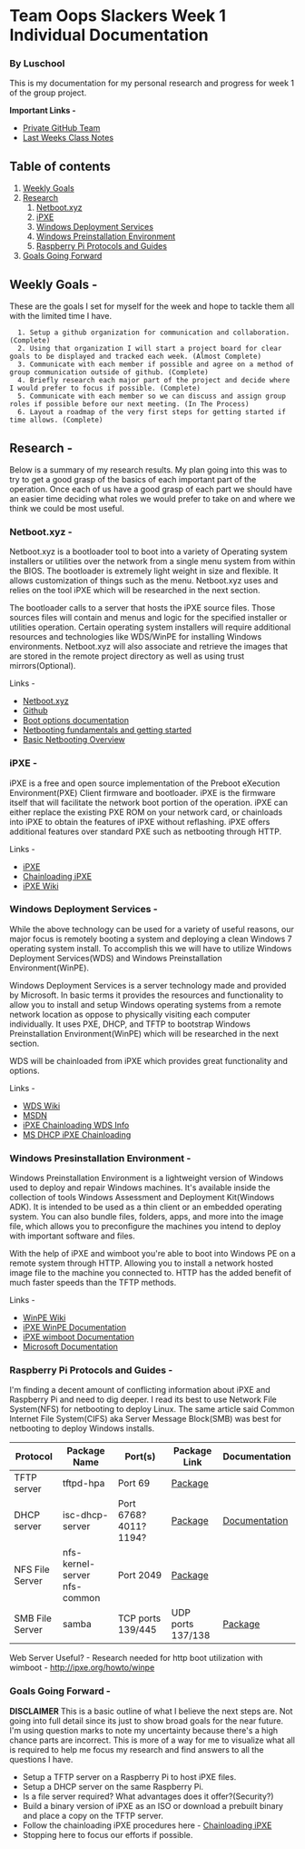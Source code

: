 # Team Oops Slackers Week 1 Individual Documentation
### By Luschool

This is my documentation for my personal research and progress for week 1 of the group project.

**Important Links -**
* [Private GitHub Team](https://github.com/orgs/FOSSClass/teams/oops-slackers)
* [Last Weeks Class Notes](https://github.com/luschool/oopsslackerstemp/blob/master/Notes.md)

## Table of contents
1. [Weekly Goals](#goals)
2. [Research](#research)
   1. [Netboot.xyz](#netbootxyz)
   1. [iPXE](#ipxe)
   1. [Windows Deployment Services](#wds)
   1. [Windows Preinstallation Environment](#winpe)
   1. [Raspberry Pi Protocols and Guides](#raspbpi)
3. [Goals Going Forward](#future)

<a name="goals"></a>

## Weekly Goals - 

These are the goals I set for myself for the week and hope to tackle them all with the limited time I have.

      1. Setup a github organization for communication and collaboration. (Complete)
      2. Using that organization I will start a project board for clear goals to be displayed and tracked each week. (Almost Complete)
      3. Communicate with each member if possible and agree on a method of group communication outside of github. (Complete)
      4. Briefly research each major part of the project and decide where I would prefer to focus if possible. (Complete) 
      5. Communicate with each member so we can discuss and assign group roles if possible before our next meeting. (In The Process) 
      6. Layout a roadmap of the very first steps for getting started if time allows. (Complete)

<a name="research"></a>

## Research - 

Below is a summary of my research results. My plan going into this was to try to get a good grasp of the basics of each 
important part of the operation. Once each of us have a good grasp of each part we should have an easier time deciding
what roles we would prefer to take on and where we think we could be most useful. 

<a name="netbootxyz"></a>

### Netboot.xyz -  

Netboot.xyz is a bootloader tool to boot into a variety of Operating system installers or utilities over the network from 
a single menu system from within the BIOS. The bootloader is extremely light weight in size and flexible. It allows customization 
of things such as the menu. Netboot.xyz uses and relies on the tool iPXE which will be researched in the next section. 

The bootloader calls to a server that hosts the iPXE source files. Those sources files will contain and menus and logic for
the specified installer or utilities operation. Certain operating system installers will require additional resources
and technologies like WDS/WinPE for installing Windows environments. Netboot.xyz will also associate and retrieve the images 
that are stored in the remote project directory as well as using trust mirrors(Optional).

Links - 
* [Netboot.xyz](https://netboot.xyz/)
* [Github](https://github.com/antonym/netboot.xyz)
* [Boot options documentation](http://netbootxyz.readthedocs.io/en/latest/boot-ipxe/)
* [Netbooting fundamentals and getting started](http://networkboot.org/fundamentals/)
* [Basic Netbooting Overview](http://www.opsschool.org/en/latest/netbooting.html)

<a name="ipxe"></a>

### iPXE -  

iPXE is a free and open source implementation of the Preboot eXecution Environment(PXE) Client firmware and bootloader.
iPXE is the firmware itself that will facilitate the network boot portion of the operation. iPXE can either replace the 
existing PXE ROM on your network card, or chainloads into iPXE to obtain the features of iPXE without reflashing. 
iPXE offers additional features over standard PXE such as netbooting through HTTP.

Links -
* [iPXE](http://ipxe.org/start)
* [Chainloading iPXE](http://ipxe.org/howto/chainloading)
* [iPXE Wiki](https://en.wikipedia.org/wiki/IPXE)

<a name="wds"></a>

### Windows Deployment Services -  

While the above technology can be used for a variety of useful reasons, our major focus is remotely 
booting a system and deploying a clean Windows 7 operating system install. To accomplish this 
we will have to utilize Windows Deployment Services(WDS) and Windows Preinstallation Environment(WinPE).

Windows Deployment Services is a server technology made and provided by Microsoft. In basic terms it provides the 
resources and functionality to allow you to install and setup Windows operating systems from a remote network 
location as oppose to physically visiting each computer individually. It uses PXE, DHCP, and TFTP to bootstrap 
Windows Preinstallation Environment(WinPE) which will be researched in the next section.

WDS will be chainloaded from iPXE which provides great functionality and options. 

Links -
* [WDS Wiki](https://en.wikipedia.org/wiki/Windows_Deployment_Services)
* [MSDN](https://msdn.microsoft.com/en-us/library/cc265612.aspx)
* [iPXE Chainloading WDS Info](http://ipxe.org/appnote/chainload_wds)
* [MS DHCP iPXE Chainloading](http://ipxe.org/howto/msdhcp#pxe_chainloading)

<a name="winpe"></a>

### Windows Presinstallation Environment - 

Windows Preinstallation Environment is a lightweight version of Windows used to deploy and repair Windows machines. It's available 
inside the collection of tools Windows Assessment and Deployment Kit(Windows ADK). It is intended to be used as a thin client or
an embedded operating system. You can also bundle files, folders, apps, and more into the image file, which allows you to preconfigure
the machines you intend to deploy with important software and files. 

With the help of iPXE and wimboot you're able to boot into Windows PE on a remote system through HTTP. Allowing you to install 
a network hosted image file to the machine you connected to. HTTP has the added benefit of much faster speeds than the TFTP methods. 

Links - 
* [WinPE Wiki](https://en.wikipedia.org/wiki/Windows_Preinstallation_Environment)
* [iPXE WinPE Documentation](http://ipxe.org/howto/winpe)
* [iPXE wimboot Documentation](http://ipxe.org/wimboot)
* [Microsoft Documentation](https://docs.microsoft.com/en-us/windows-hardware/manufacture/desktop/winpe-intro)

<a name="raspbpi"></a>

### Raspberry Pi Protocols and Guides -  

I'm finding a decent amount of conflicting information about iPXE and Raspberry Pi and need to dig deeper. I read its best to 
use Network File System(NFS) for netbooting to deploy Linux. The same article said Common Internet File System(CIFS) aka 
Server Message Block(SMB) was best for netbooting to deploy Windows installs.

Protocol | Package Name | Port(s) | Package Link | Documentation
| --- | --- | --- | --- | ---
TFTP server | tftpd-hpa | Port 69 | [Package](https://packages.debian.org/stretch/tftpd-hpa) |
DHCP server | isc-dhcp-server | Port 6768? 4011? 1194? | [Package](https://packages.debian.org/stretch/isc-dhcp-server) | [Documentation](https://www.isc.org/dhcp-manual-pages/)
NFS File Server | nfs-kernel-server nfs-common | Port 2049 | [Package](https://packages.debian.org/stretch/nfs-kernel-server) |
SMB File Server | samba | TCP ports 139/445 | UDP ports 137/138 | [Package](https://packages.debian.org/stretch/samba) | [Documentation](https://www.raspberrypi.org/magpi/samba-file-server/)

Web Server Useful? - Research needed for http boot utilization with wimboot - http://ipxe.org/howto/winpe

<a name="future"></a>

### Goals Going Forward -  

**DISCLAIMER** This is a basic outline of what I believe the next steps are. Not going into full detail since its 
just to show broad goals for the near future. I'm using question marks to note my uncertainty because there's a 
high chance parts are incorrect. This is more of a way for me to visualize what all is required to help me focus 
my research and find answers to all the questions I have. 

* Setup a TFTP server on a Raspberry Pi to host iPXE files.
* Setup a DHCP server on the same Raspberry Pi.
* Is a file server required? What advantages does it offer?(Security?)
* Build a binary version of iPXE as an ISO or download a prebuilt binary and place a copy on the TFTP server.
* Follow the chainloading iPXE procedures here - [Chainloading iPXE](http://ipxe.org/howto/chainloading)
* Stopping here to focus our efforts if possible. 



